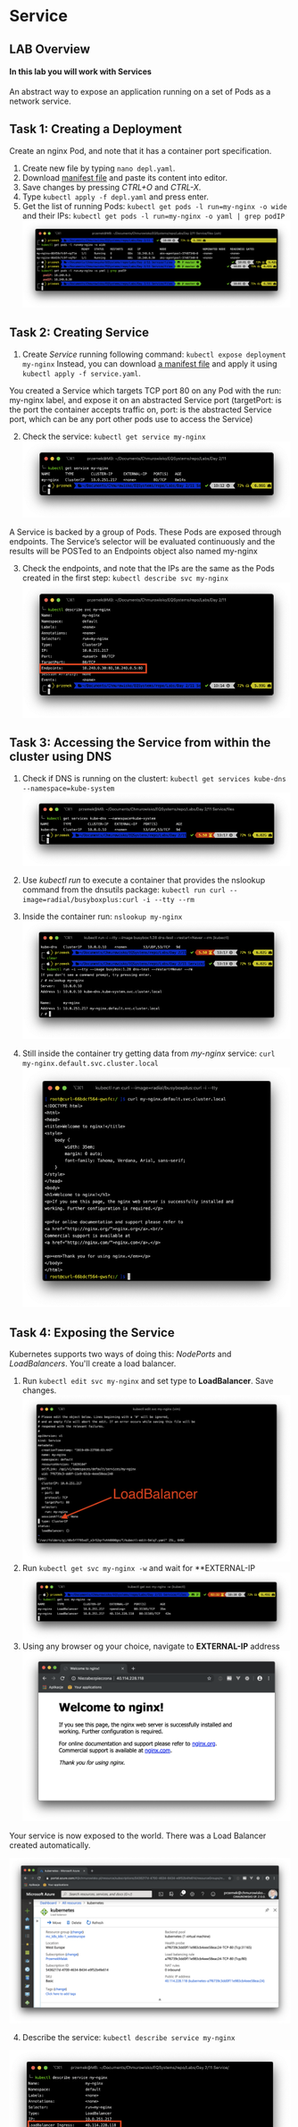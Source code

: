<br><br>
<br><br>
<br><br>

# Service

## LAB Overview

#### In this lab you will work with Services

An abstract way to expose an application running on a set of Pods as a network service.

## Task 1: Creating a Deployment

Create an nginx Pod, and note that it has a container port specification.

1. Create new file by typing ``nano depl.yaml``.
2. Download [manifest file](./files/depl.yaml) and paste its content into editor.
3. Save changes by pressing *CTRL+O* and *CTRL-X*.
4. Type ``kubectl apply -f depl.yaml`` and press enter.
5. Get the list of running Pods:
``
kubectl get pods -l run=my-nginx -o wide
``
and their IPs:
``
kubectl get pods -l run=my-nginx -o yaml | grep podIP
``
![img](./img/s1.png)

## Task 2: Creating Service

1. Create *Service* running following command:
``
kubectl expose deployment my-nginx
``
Instead, you can download [a manifest file](./files/service.yaml) and apply it using ``kubectl apply -f service.yaml``.

You created a Service which targets TCP port 80 on any Pod with the run: my-nginx label, and expose it on an abstracted Service port (targetPort: is the port the container accepts traffic on, port: is the abstracted Service port, which can be any port other pods use to access the Service)

2. Check the service: ``kubectl get service my-nginx``
![img](./img/s2.png)

A Service is backed by a group of Pods. These Pods are exposed through endpoints. The Service’s selector will be evaluated continuously and the results will be POSTed to an Endpoints object also named my-nginx

3. Check the endpoints, and note that the IPs are the same as the Pods created in the first step: ``kubectl describe svc my-nginx ``
![img](./img/s3.png)

## Task 3: Accessing the Service from within the cluster using DNS

1. Check if DNS is running on the clustert: ``kubectl get services kube-dns --namespace=kube-system``
![img](./img/s4.png)
2. Use *kubectl run* to execute a container that provides the nslookup command from the dnsutils package:
``
kubectl run curl --image=radial/busyboxplus:curl -i --tty --rm
``
3. Inside the container run: ``nslookup my-nginx``
![img](./img/s5.png)

4. Still inside the container try getting data from *my-nginx* service:
``curl my-nginx.default.svc.cluster.local``
![img](./img/s6.png)

## Task 4: Exposing the Service

Kubernetes supports two ways of doing this: *NodePorts* and *LoadBalancers*. You'll create a load balancer.

1. Run ``kubectl edit svc my-nginx`` and set type to **LoadBalancer**. Save changes.
![img](./img/s7.png)
2. Run ``kubectl get svc my-nginx -w`` and wait for **EXTERNAL-IP
![img](./img/s8.png)
3. Using any browser og your choice, navigate to **EXTERNAL-IP** address
![img](./img/s9.png)

Your service is now exposed to the world. There was a Load Balancer created automatically.

![img](./img/s10.png)

4. Describe the service: ``kubectl describe service my-nginx``

![img](./img/s11.png)

there, you also have your Load Balances Ingress IP.

5. Please, delete the service:
``
kubectl delete service my-nginx
``
and deployment
``
kubectl delete deployment my-nginx
``


## END LAB